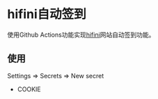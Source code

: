 # hifini自动签到
使用Github Actions功能实现[hifini](https://www.hifini.com/)网站自动签到功能。

## 使用
Settings => Secrets => New secret
* COOKIE